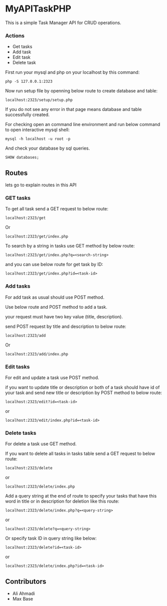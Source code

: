 # MyAPITaskPHP

This is a simple Task Manager API for CRUD operations.

### Actions

- Get tasks
- Add task
- Edit task
- Delete task

First run your mysql and php on your localhost by this command:

```
php -S 127.0.0.1:2323
```

Now run setup file by openning below route to create database and table:

```
localhost:2323/setup/setup.php
```
If you do not see any error in that page means database and table successfully created.

For checking open an command line environment and run below command to open interactive mysql shell:

```
mysql -h localhost -u root -p
```

And check your database by sql queries.

```
SHOW databases;
```

## Routes

lets go to explain routes in this API
 
### GET tasks

To get all task send a GET request to below route:
```
localhost:2323/get
```

Or

```
localhost:2323/get/index.php
```

To search by a string in tasks use GET method by below route:

```
localhost:2323/get/index.php?q=<search-string>
```

and you can use below route for get task by ID:

```
localhost:2323/get/index.php?id=<task-id>
```

### Add tasks

For add task as usual should use POST method.

Use below route and POST method to add a task.

your request must have two key value (title, description).

send POST request by title and description to below route:
```
localhost:2323/add
```

Or

```
localhost:2323/add/index.php
```

### Edit tasks

For edit and update a task use POST method.

if you want to update title or description or both of a task should have id of your task and send new title or description by POST method to below route:

```
localhost:2323/edit?id=<task-id>
```
or 
```
localhost:2323/edit/index.php?id=<task-id>
```

### Delete tasks

For delete a task use GET method.

If you want to delete all tasks in tasks table send a GET request to below route:
```
localhost:2323/delete
```

or

```
localhost:2323/delete/index.php
```

Add a query string at the end of route to specify your tasks that have this word in title or in description for deletion like this route:
```
localhost:2323/delete/index.php?q=<query-string>
```
or
```
localhost:2323/delete?q=<query-string>
```

Or specify task ID in query string like below:

```
localhost:2323/delete?id=<task-id>
```
or
```
localhost:2323/delete/index.php?id=<task-id>
```

## Contributors

* Ali Ahmadi
* Max Base
